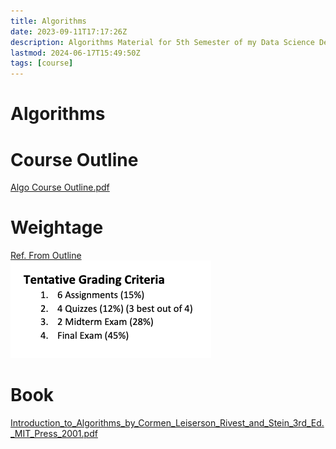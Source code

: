 ```yaml
---
title: Algorithms
date: 2023-09-11T17:17:26Z
description: Algorithms Material for 5th Semester of my Data Science Degree
lastmod: 2024-06-17T15:49:50Z
tags: [course]
---
```


# Algorithms

# Course Outline

[Algo Course Outline.pdf](assets/Algo%20Course%20Outline-20230911172124-06nifop.pdf)

# Weightage

[Ref. From Outline](assets/Algo%20Course%20Outline-20230911172124-06nifop.pdf?p=3)  
​![](assets/Algo%20Course%20Outline-P3-20230911172139-20230911172244-rnj5iw9.png)​

# Book

[Introduction_to_Algorithms_by_Cormen_Leiserson_Rivest_and_Stein_3rd_Ed._MIT_Press_2001.pdf](assets/Introduction_to_Algorithms_by_Cormen_Leiserson_Rivest_and_Stein_3rd_Ed._MIT_Press_2001-20230927134020-x9gdvys.pdf)
